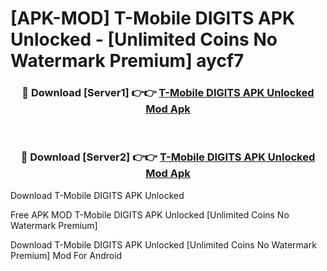 # [APK-MOD] T-Mobile DIGITS APK Unlocked - [Unlimited Coins No Watermark Premium] aycf7



<div align="center">
<h3>🔴 Download [Server1] 👉👉 <a href="https://momento.my/?title=T-Mobile_DIGITS_APK_Unlocked">T-Mobile DIGITS APK Unlocked Mod Apk</a></h3><br>

<h3>🔴 Download [Server2] 👉👉 <a href="https://momento.my/?title=T-Mobile_DIGITS_APK_Unlocked">T-Mobile DIGITS APK Unlocked Mod Apk</a></h3>
</div>



Download T-Mobile DIGITS APK Unlocked 

Free APK MOD T-Mobile DIGITS APK Unlocked [Unlimited Coins No Watermark Premium]

Download T-Mobile DIGITS APK Unlocked [Unlimited Coins No Watermark Premium] Mod For Android
